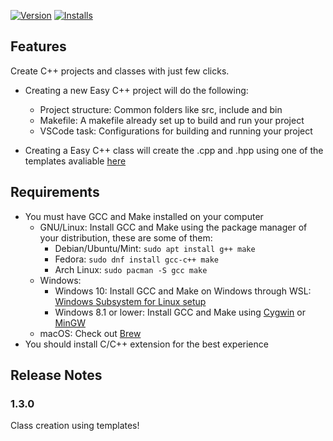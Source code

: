 [![Version][version-badge]][marketplace]
[![Installs][installs-badge]][marketplace]
## Features

Create C++ projects and classes with just few clicks.

+ Creating a new Easy C++ project will do the following:
  - Project structure: Common folders like src, include and bin
  - Makefile: A makefile already set up to build and run your project
  - VSCode task: Configurations for building and running your project

+ Creating a Easy C++ class will create the .cpp and .hpp using one of the templates avaliable [here](https://github.com/acharluk/easy-cpp-projects/tree/master/templates/classes)


## Requirements

- You must have GCC and Make installed on your computer
    - GNU/Linux: Install GCC and Make using the package manager of your distribution, these are some of them:
        + Debian/Ubuntu/Mint: `sudo apt install g++ make`
        + Fedora: `sudo dnf install gcc-c++ make`
        + Arch Linux: `sudo pacman -S gcc make`
    - Windows:
        + Windows 10: Install GCC and Make on Windows through WSL: [Windows Subsystem for Linux setup](https://github.com/acharluk/UsefulStuff/blob/master/windows/setup_wsl.md)
        + Windows 8.1 or lower: Install GCC and Make using [Cygwin](https://www.cygwin.com/) or [MinGW](http://www.mingw.org/)
    - macOS: Check out [Brew](https://brew.sh/)
- You should install C/C++ extension for the best experience


## Release Notes

### 1.3.0

Class creation using templates!


[version-badge]: https://vsmarketplacebadge.apphb.com/version/ACharLuk.easy-cpp-projects.svg
[installs-badge]: https://vsmarketplacebadge.apphb.com/installs/ACharLuk.easy-cpp-projects.svg
[marketplace]: https://marketplace.visualstudio.com/items?itemName=ACharLuk.easy-cpp-projects